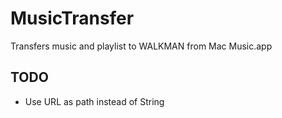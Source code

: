 # MusicTransfer
Transfers music and playlist to WALKMAN from Mac Music.app

## TODO
- Use URL as path instead of String
